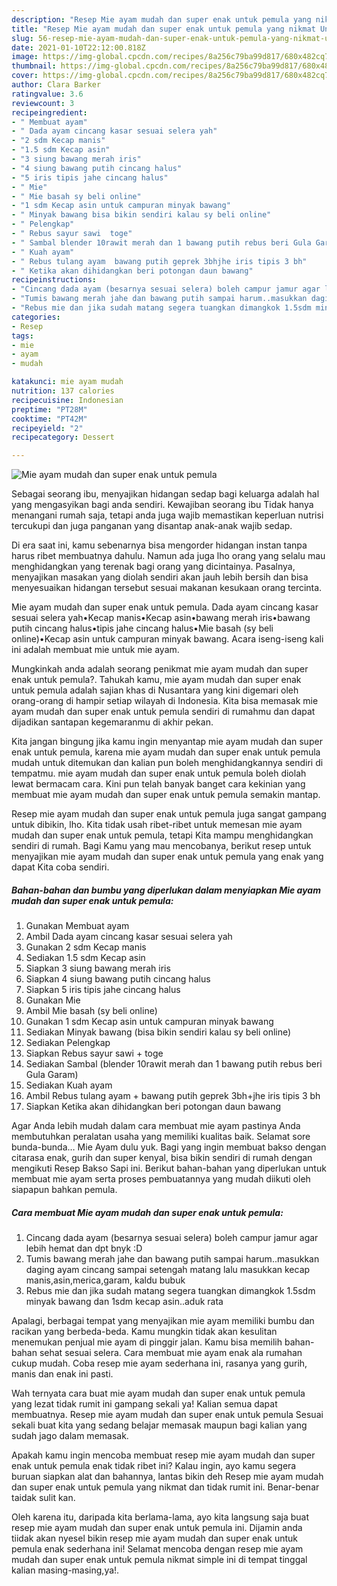 ```yaml
---
description: "Resep Mie ayam mudah dan super enak untuk pemula yang nikmat Untuk Jualan"
title: "Resep Mie ayam mudah dan super enak untuk pemula yang nikmat Untuk Jualan"
slug: 56-resep-mie-ayam-mudah-dan-super-enak-untuk-pemula-yang-nikmat-untuk-jualan
date: 2021-01-10T22:12:00.818Z
image: https://img-global.cpcdn.com/recipes/8a256c79ba99d817/680x482cq70/mie-ayam-mudah-dan-super-enak-untuk-pemula-foto-resep-utama.jpg
thumbnail: https://img-global.cpcdn.com/recipes/8a256c79ba99d817/680x482cq70/mie-ayam-mudah-dan-super-enak-untuk-pemula-foto-resep-utama.jpg
cover: https://img-global.cpcdn.com/recipes/8a256c79ba99d817/680x482cq70/mie-ayam-mudah-dan-super-enak-untuk-pemula-foto-resep-utama.jpg
author: Clara Barker
ratingvalue: 3.6
reviewcount: 3
recipeingredient:
- " Membuat ayam"
- " Dada ayam cincang kasar sesuai selera yah"
- "2 sdm Kecap manis"
- "1.5 sdm Kecap asin"
- "3 siung bawang merah iris"
- "4 siung bawang putih cincang halus"
- "5 iris tipis jahe cincang halus"
- " Mie"
- " Mie basah sy beli online"
- "1 sdm Kecap asin untuk campuran minyak bawang"
- " Minyak bawang bisa bikin sendiri kalau sy beli online"
- " Pelengkap"
- " Rebus sayur sawi  toge"
- " Sambal blender 10rawit merah dan 1 bawang putih rebus beri Gula Garam"
- " Kuah ayam"
- " Rebus tulang ayam  bawang putih geprek 3bhjhe iris tipis 3 bh"
- " Ketika akan dihidangkan beri potongan daun bawang"
recipeinstructions:
- "Cincang dada ayam (besarnya sesuai selera) boleh campur jamur agar lebih hemat dan dpt bnyk :D"
- "Tumis bawang merah jahe dan bawang putih sampai harum..masukkan daging ayam cincang sampai setengah matang lalu masukkan kecap manis,asin,merica,garam, kaldu bubuk"
- "Rebus mie dan jika sudah matang segera tuangkan dimangkok 1.5sdm minyak bawang dan 1sdm kecap asin..aduk rata"
categories:
- Resep
tags:
- mie
- ayam
- mudah

katakunci: mie ayam mudah 
nutrition: 137 calories
recipecuisine: Indonesian
preptime: "PT28M"
cooktime: "PT42M"
recipeyield: "2"
recipecategory: Dessert

---
```



![Mie ayam mudah dan super enak untuk pemula](https://img-global.cpcdn.com/recipes/8a256c79ba99d817/680x482cq70/mie-ayam-mudah-dan-super-enak-untuk-pemula-foto-resep-utama.jpg)

Sebagai seorang ibu, menyajikan hidangan sedap bagi keluarga adalah hal yang mengasyikan bagi anda sendiri. Kewajiban seorang ibu Tidak hanya menangani rumah saja, tetapi anda juga wajib memastikan keperluan nutrisi tercukupi dan juga panganan yang disantap anak-anak wajib sedap.

Di era  saat ini, kamu sebenarnya bisa mengorder hidangan instan tanpa harus ribet membuatnya dahulu. Namun ada juga lho orang yang selalu mau menghidangkan yang terenak bagi orang yang dicintainya. Pasalnya, menyajikan masakan yang diolah sendiri akan jauh lebih bersih dan bisa menyesuaikan hidangan tersebut sesuai makanan kesukaan orang tercinta. 

Mie ayam mudah dan super enak untuk pemula. Dada ayam cincang kasar sesuai selera yah•Kecap manis•Kecap asin•bawang merah iris•bawang putih cincang halus•tipis jahe cincang halus•Mie basah (sy beli online)•Kecap asin untuk campuran minyak bawang. Acara iseng-iseng kali ini adalah membuat mie untuk mie ayam.

Mungkinkah anda adalah seorang penikmat mie ayam mudah dan super enak untuk pemula?. Tahukah kamu, mie ayam mudah dan super enak untuk pemula adalah sajian khas di Nusantara yang kini digemari oleh orang-orang di hampir setiap wilayah di Indonesia. Kita bisa memasak mie ayam mudah dan super enak untuk pemula sendiri di rumahmu dan dapat dijadikan santapan kegemaranmu di akhir pekan.

Kita jangan bingung jika kamu ingin menyantap mie ayam mudah dan super enak untuk pemula, karena mie ayam mudah dan super enak untuk pemula mudah untuk ditemukan dan kalian pun boleh menghidangkannya sendiri di tempatmu. mie ayam mudah dan super enak untuk pemula boleh diolah lewat bermacam cara. Kini pun telah banyak banget cara kekinian yang membuat mie ayam mudah dan super enak untuk pemula semakin mantap.

Resep mie ayam mudah dan super enak untuk pemula juga sangat gampang untuk dibikin, lho. Kita tidak usah ribet-ribet untuk memesan mie ayam mudah dan super enak untuk pemula, tetapi Kita mampu menghidangkan sendiri di rumah. Bagi Kamu yang mau mencobanya, berikut resep untuk menyajikan mie ayam mudah dan super enak untuk pemula yang enak yang dapat Kita coba sendiri.

<!--inarticleads1-->

##### Bahan-bahan dan bumbu yang diperlukan dalam menyiapkan Mie ayam mudah dan super enak untuk pemula:

1. Gunakan  Membuat ayam
1. Ambil  Dada ayam cincang kasar sesuai selera yah
1. Gunakan 2 sdm Kecap manis
1. Sediakan 1.5 sdm Kecap asin
1. Siapkan 3 siung bawang merah iris
1. Siapkan 4 siung bawang putih cincang halus
1. Siapkan 5 iris tipis jahe cincang halus
1. Gunakan  Mie
1. Ambil  Mie basah (sy beli online)
1. Gunakan 1 sdm Kecap asin untuk campuran minyak bawang
1. Sediakan  Minyak bawang (bisa bikin sendiri kalau sy beli online)
1. Sediakan  Pelengkap
1. Siapkan  Rebus sayur sawi + toge
1. Sediakan  Sambal (blender 10rawit merah dan 1 bawang putih rebus beri Gula Garam)
1. Sediakan  Kuah ayam
1. Ambil  Rebus tulang ayam + bawang putih geprek 3bh+jhe iris tipis 3 bh
1. Siapkan  Ketika akan dihidangkan beri potongan daun bawang


Agar Anda lebih mudah dalam cara membuat mie ayam pastinya Anda membutuhkan peralatan usaha yang memiliki kualitas baik. Selamat sore bunda-bunda… Mie Ayam dulu yuk. Bagi yang ingin membuat bakso dengan citarasa enak, gurih dan super kenyal, bisa bikin sendiri di rumah dengan mengikuti Resep Bakso Sapi ini. Berikut bahan-bahan yang diperlukan untuk membuat mie ayam serta proses pembuatannya yang mudah diikuti oleh siapapun bahkan pemula. 

<!--inarticleads2-->

##### Cara membuat Mie ayam mudah dan super enak untuk pemula:

1. Cincang dada ayam (besarnya sesuai selera) boleh campur jamur agar lebih hemat dan dpt bnyk :D
1. Tumis bawang merah jahe dan bawang putih sampai harum..masukkan daging ayam cincang sampai setengah matang lalu masukkan kecap manis,asin,merica,garam, kaldu bubuk
1. Rebus mie dan jika sudah matang segera tuangkan dimangkok 1.5sdm minyak bawang dan 1sdm kecap asin..aduk rata


Apalagi, berbagai tempat yang menyajikan mie ayam memiliki bumbu dan racikan yang berbeda-beda. Kamu mungkin tidak akan kesulitan menemukan penjual mie ayam di pinggir jalan. Kamu bisa memilih bahan-bahan sehat sesuai selera. Cara membuat mie ayam enak ala rumahan cukup mudah. Coba resep mie ayam sederhana ini, rasanya yang gurih, manis dan enak ini pasti. 

Wah ternyata cara buat mie ayam mudah dan super enak untuk pemula yang lezat tidak rumit ini gampang sekali ya! Kalian semua dapat membuatnya. Resep mie ayam mudah dan super enak untuk pemula Sesuai sekali buat kita yang sedang belajar memasak maupun bagi kalian yang sudah jago dalam memasak.

Apakah kamu ingin mencoba membuat resep mie ayam mudah dan super enak untuk pemula enak tidak ribet ini? Kalau ingin, ayo kamu segera buruan siapkan alat dan bahannya, lantas bikin deh Resep mie ayam mudah dan super enak untuk pemula yang nikmat dan tidak rumit ini. Benar-benar taidak sulit kan. 

Oleh karena itu, daripada kita berlama-lama, ayo kita langsung saja buat resep mie ayam mudah dan super enak untuk pemula ini. Dijamin anda tiidak akan nyesel bikin resep mie ayam mudah dan super enak untuk pemula enak sederhana ini! Selamat mencoba dengan resep mie ayam mudah dan super enak untuk pemula nikmat simple ini di tempat tinggal kalian masing-masing,ya!.

